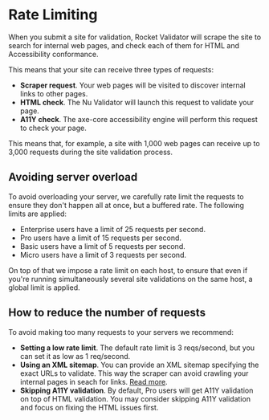 # Rate Limiting

When you submit a site for validation, Rocket Validator will scrape the site to search for internal web pages, and check each of them for HTML and Accessibility conformance.

This means that your site can receive three types of requests:

* **Scraper request**. Your web pages will be visited to discover internal links to other pages.
* **HTML check**. The Nu Validator will launch this request to validate your page.
* **A11Y check**. The axe-core accessibility engine will perform this request to check your page.

This means that, for example, a site with 1,000 web pages can receive up to 3,000 requests during the site validation process.

## Avoiding server overload

To avoid overloading your server, we carefully rate limit the requests to ensure they don't happen all at once, but a buffered rate. The following limits are applied:

- Enterprise users have a limit of 25 requests per second.
- Pro users have a limit of 15 requests per second.
- Basic users have a limit of 5 requests per second.
- Micro users have a limit of 3 requests per second.

On top of that we impose a rate limit on each host, to ensure that even if you're running simultaneously several site validations on the same host, a global limit is applied.

## How to reduce the number of requests

To avoid making too many requests to your servers we recommend:

* **Setting a low rate limit**. The default rate limit is 3 reqs/second, but you can set it as low as 1 req/second.
* **Using an XML sitemap**. You can provide an XML sitemap specifying the exact URLs to validate. This way the scraper can avoid crawling your internal pages in seach for links. <a href="/performance-tips#using-an-xml-sitemap">Read more</a>.
* **Skipping A11Y validation**. By default, Pro users will get A11Y validation on top of HTML validation. You may consider skipping A11Y validation and focus on fixing the HTML issues first.
